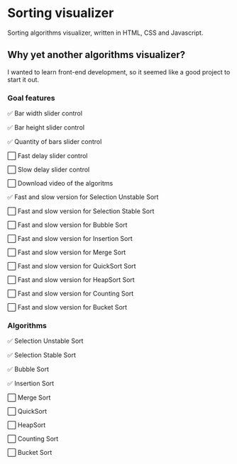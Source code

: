 # Sorting visualizer
Sorting algorithms visualizer, written in HTML, CSS and Javascript.

## Why yet another algorithms visualizer?
I wanted to learn front-end development, so it seemed like a good project to start it out.

### Goal features
:white_check_mark: Bar width slider control

:white_check_mark: Bar height slider control

:white_check_mark: Quantity of bars slider control

:white_large_square: Fast delay slider control

:white_large_square: Slow delay slider control

:white_large_square: Download video of the algoritms

:white_check_mark: Fast and slow version for Selection Unstable Sort

:white_large_square: Fast and slow version for Selection Stable Sort

:white_large_square: Fast and slow version for Bubble Sort

:white_large_square: Fast and slow version for Insertion Sort

:white_large_square: Fast and slow version for Merge Sort

:white_large_square: Fast and slow version for QuickSort Sort

:white_large_square: Fast and slow version for HeapSort Sort

:white_large_square: Fast and slow version for Counting Sort

:white_large_square: Fast and slow version for Bucket Sort

### Algorithms
:white_check_mark: Selection Unstable Sort

:white_check_mark: Selection Stable Sort

:white_check_mark: Bubble Sort

:white_check_mark: Insertion Sort

:white_large_square: Merge Sort

:white_large_square: QuickSort

:white_large_square: HeapSort

:white_large_square: Counting Sort

:white_large_square: Bucket Sort
